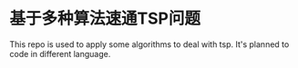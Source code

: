 # 基于多种算法速通TSP问题
This repo is used to apply some algorithms to deal with tsp. It's planned to code in different language.
